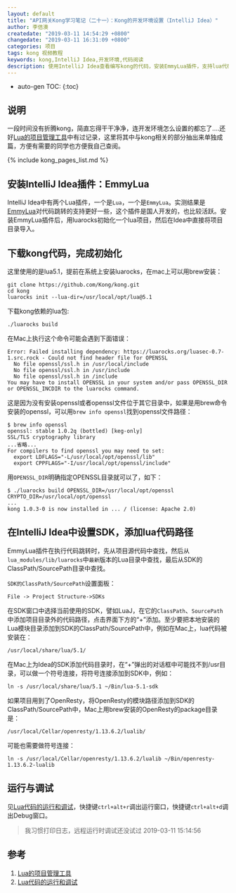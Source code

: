 ```yaml
---
layout: default
title: "API网关Kong学习笔记（二十一）：Kong的开发环境设置（IntelliJ Idea）"
author: 李佶澳
createdate: "2019-03-11 14:54:29 +0800"
changedate: "2019-03-11 16:31:09 +0800"
categories: 项目
tags: kong 视频教程
keywords: kong,IntelliJ Idea,开发环境,代码阅读
description: 使用IntelliJ Idea查看编写kong的代码，安装EmmyLua插件，支持lua代码跳转和debug，luarocs安装依赖
---
```


* auto-gen TOC:
{:toc}

## 说明

一段时间没有折腾kong，简直忘得干干净净，连开发环境怎么设置的都忘了....还好[Lua的项目管理工具][1]中有过记录，这里将其中与kong相关的部分抽出来单独成篇，方便有需要的同学也方便我自己查阅。

{% include kong_pages_list.md %}

## 安装IntelliJ Idea插件：EmmyLua

IntelliJ Idea中有两个Lua插件，一个是`Lua`，一个是`EmmyLua`。实测结果是[EmmyLua](https://github.com/EmmyLua)对代码跳转的支持更好一些，这个插件是国人开发的，也比较活跃。安装EmmyLua插件后，用luarocks初始化一个lua项目，然后在Idea中直接将项目目录导入。

## 下载kong代码，完成初始化

这里使用的是lua5.1，提前在系统上安装luarocks，在mac上可以用brew安装：

	git clone https://github.com/Kong/kong.git
	cd kong
	luarocks init --lua-dir=/usr/local/opt/lua@5.1

下载kong依赖的lua包:

	./luarocks build

在Mac上执行这个命令可能会遇到下面错误： 

```
Error: Failed installing dependency: https://luarocks.org/luasec-0.7-1.src.rock - Could not find header file for OPENSSL
  No file openssl/ssl.h in /usr/local/include
  No file openssl/ssl.h in /usr/include
  No file openssl/ssl.h in /include
You may have to install OPENSSL in your system and/or pass OPENSSL_DIR or OPENSSL_INCDIR to the luarocks command.
```

这是因为没有安装openssl或者openssl文件位于其它目录中，如果是用brew命令安装的openssl，可以用`brew info openssl`找到openssl文件路径：

```
$ brew info openssl
openssl: stable 1.0.2q (bottled) [keg-only]
SSL/TLS cryptography library
...省略...
For compilers to find openssl you may need to set:
  export LDFLAGS="-L/usr/local/opt/openssl/lib"
  export CPPFLAGS="-I/usr/local/opt/openssl/include"
```

用`OPENSSL_DIR`明确指定OPENSSL目录就可以了，如下：

	$ ./luarocks build OPENSSL_DIR=/usr/local/opt/openssl   CRYPTO_DIR=/usr/local/opt/openssl
	...
	kong 1.0.3-0 is now installed in ... / (license: Apache 2.0)

## 在IntelliJ Idea中设置SDK，添加lua代码路径

EmmyLua插件在执行代码跳转时，先从项目源代码中查找，然后从`lua_modules/lib/luarocks`中`最新`版本的Lua目录中查找，最后从SDK的ClassPath/SourcePath目录中查找。

`SDK的ClassPath/SourcePath`设置面板：

	File -> Project Structure->SDKs

在SDK窗口中选择当前使用的SDK，譬如LuaJ，在它的`ClassPath`、`SourcePath`中添加项目目录外的代码路径，点击界面下方的“+”添加。至少要把本地安装的Lua模块目录添加到SDK的ClassPath/SourcePath中，例如在Mac上，lua代码被安装在：

	/usr/local/share/lua/5.1/

在Mac上为Idea的SDK添加代码目录时，在“+”弹出的对话框中可能找不到/usr目录，可以做一个符号连接，将符号连接添加到SDK中，例如：

	ln -s /usr/local/share/lua/5.1 ~/Bin/lua-5.1-sdk

如果项目用到了OpenResty，将OpenResty的模块路径添加到SDK的ClassPath/SourcePath中，Mac上用brew安装的OpenResty的package目录是：

	/usr/local/Cellar/openresty/1.13.6.2/lualib/

可能也需要做符号连接：

	ln -s /usr/local/Cellar/openresty/1.13.6.2/lualib ~/Bin/openresty-1.13.6.2-lualib

## 运行与调试

见[Lua代码的运行和调试][2]，快捷键`ctrl+alt+r`调出运行窗口，快捷键`ctrl+alt+d`调出Debug窗口。

>我习惯打印日志，远程运行时调试还没试过 2019-03-11 15:14:56

## 参考

1. [Lua的项目管理工具][1]
2. [Lua代码的运行和调试][2]

[1]: https://www.lijiaocn.com/%E7%BC%96%E7%A8%8B/2018/10/22/language-lua-study.html#lua%E7%9A%84%E9%A1%B9%E7%9B%AE%E7%AE%A1%E7%90%86%E5%B7%A5%E5%85%B7 "Lua的项目管理工具"
[2]: https://www.lijiaocn.com/%E7%BC%96%E7%A8%8B/2018/10/22/language-lua-study.html#lua%E4%BB%A3%E7%A0%81%E7%9A%84%E8%B0%83%E8%AF%95%E6%96%B9%E6%B3%95 "Lua代码的运行和调试"
